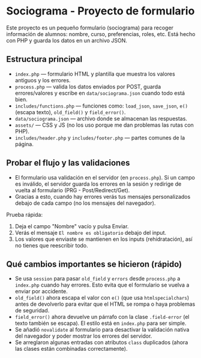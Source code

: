 # Sociograma - Proyecto de formulario

Este proyecto es un pequeño formulario (sociograma) para recoger información de alumnos: nombre, curso, preferencias, roles, etc. Está hecho con PHP y guarda los datos en un archivo JSON.

## Estructura principal
- `index.php` — formulario HTML y plantilla que muestra los valores antiguos y los errores.
- `process.php` — valida los datos enviados por POST, guarda errores/valores y escribe en `data/sociograma.json` cuando todo está bien.
- `includes/functions.php` — funciones como: `load_json`, `save_json`, `e()` (escapa texto), `old_field()` y `field_error()`.
- `data/sociograma.json` — archivo donde se almacenan las respuestas.
- `assets/` — CSS y JS (no los uso porque me dan problemas las rutas con PHP).
- `includes/header.php` y `includes/footer.php` — partes comunes de la página.

## Probar el flujo y las validaciones
- El formulario usa validación en el servidor (en `process.php`). Si un campo es inválido, el servidor guarda los errores en la sesión y redirige de vuelta al formulario (PRG - Post/Redirect/Get). 
- Gracias a esto, cuando hay errores verás tus mensajes personalizados debajo de cada campo (no los mensajes del navegador).

Prueba rápida:
1. Deja el campo "Nombre" vacío y pulsa Enviar.
2. Verás el mensaje `El nombre es obligatorio` debajo del input.
3. Los valores que enviaste se mantienen en los inputs (rehidratación), así no tienes que reescribir todo.

## Qué cambios importantes se hicieron (rápido)
- Se usa `session` para pasar `old_field` y `errors` desde `process.php` a `index.php` cuando hay errores. Esto evita que el formulario se vuelva a enviar por accidente.
- `old_field()` ahora escapa el valor con `e()` (que usa `htmlspecialchars`) antes de devolverlo para evitar que el HTML se rompa o haya problemas de seguridad.
- `field_error()` ahora devuelve un párrafo con la clase `.field-error` (el texto también se escapa). El estilo está en `index.php` para ser simple.
- Se añadió `novalidate` al formulario para desactivar la validación nativa del navegador y poder mostrar los errores del servidor.
- Se arreglaron algunas entradas con atributos `class` duplicados (ahora las clases están combinadas correctamente).




